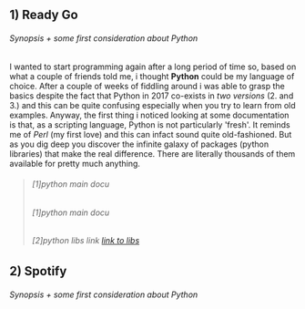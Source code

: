 ## 1) Ready Go
###### Synopsis + some first consideration about Python
I wanted to start programming again after a long period of time so, based on what a couple of friends told me, i thought **Python** could be my language of choice. After a couple of weeks of fiddling around i was able to grasp the basics despite the fact that Python in 2017 co-exists in *two versions* (2. and 3.) and this can be quite confusing especially when you try to learn from old examples. Anyway, the first thing i noticed looking at some documentation is that, as a scripting language, Python is not particularly 'fresh'. It reminds me of *Perl* (my first love) and this can infact sound quite old-fashioned. But as you dig deep you discover the infinite galaxy of packages (python libraries) that make the real difference. There are literally thousands of them available for pretty much anything.
> ###### [1]python main docu
> ###### [1]python main docu
> ###### [2]python libs link  [link to libs](http://google.com)

## 2) Spotify
###### Synopsis + some first consideration about Python

